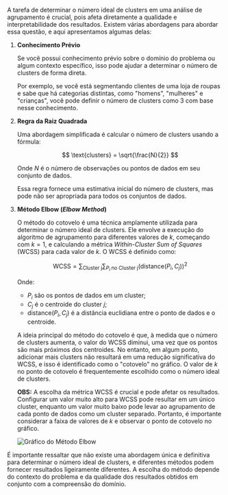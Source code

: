 A tarefa de determinar o número ideal de clusters em uma análise de agrupamento é crucial, pois afeta diretamente a qualidade e interpretabilidade dos resultados. Existem várias abordagens para abordar essa questão, e aqui apresentamos algumas delas:

1. **Conhecimento Prévio**
   
   Se você possui conhecimento prévio sobre o domínio do problema ou algum contexto específico, isso pode ajudar a determinar o número de clusters de forma direta. 
   
   Por exemplo, se você está segmentando clientes de uma loja de roupas e sabe que há categorias distintas, como "homens", "mulheres" e "crianças", você pode definir o número de clusters como 3 com base nesse conhecimento.

2. **Regra da Raiz Quadrada**
   
   Uma abordagem simplificada é calcular o número de clusters usando a fórmula:

   $$
   \text{clusters} = \sqrt{\frac{N}{2}}
   $$

   Onde $N$ é o número de observações ou pontos de dados em seu conjunto de dados.
   
   Essa regra fornece uma estimativa inicial do número de clusters, mas pode não ser apropriada para todos os conjuntos de dados.

3. **Método Elbow (_Elbow Method_)**
   
   O método do cotovelo é uma técnica amplamente utilizada para determinar o número ideal de clusters. Ele envolve a execução do algoritmo de agrupamento para diferentes valores de $k$, começando com $k = 1$, e calculando a métrica _Within-Cluster Sum of Squares_ (WCSS) para cada valor de $k$. O WCSS é definido como:

   $$
   \text{WCSS} = \sum_{\text{Cluster j}}{\sum_{P_i \;\text{no Cluster j}}{(\text{distance}(P_i, C_j))^2}}
   $$

   Onde:
   
   - $P_i$ são os pontos de dados em um cluster;
   - $C_j$ é o centroide do cluster $j$;
   - $\text{distance}(P_i, C_j)$ é a distância euclidiana entre o ponto de dados e o centroide.

   A ideia principal do método do cotovelo é que, à medida que o número de clusters aumenta, o valor do WCSS diminui, uma vez que os pontos são mais próximos dos centroides. No entanto, em algum ponto, adicionar mais clusters não resultará em uma redução significativa do WCSS, e isso é identificado como o "cotovelo" no gráfico. O valor de $k$ no ponto de cotovelo é frequentemente escolhido como o número ideal de clusters.

   **OBS:** A escolha da métrica WCSS é crucial e pode afetar os resultados. Configurar um valor muito alto para WCSS pode resultar em um único cluster, enquanto um valor muito baixo pode levar ao agrupamento de cada ponto de dados como um cluster separado. Portanto, é importante considerar a faixa de valores de $k$ e observar o ponto de cotovelo no gráfico.

   ![Gráfico do Método Elbow](elbow-point.png)

É importante ressaltar que não existe uma abordagem única e definitiva para determinar o número ideal de clusters, e diferentes métodos podem fornecer resultados ligeiramente diferentes. A escolha do método depende do contexto do problema e da qualidade dos resultados obtidos em conjunto com a compreensão do domínio.